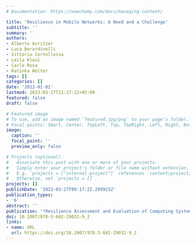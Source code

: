 ```yaml
---
# Documentation: https://wowchemy.com/docs/managing-content/

title: 'Resilience in Mobile Networks: A Need and a Challenge'
subtitle: ''
summary: ''
authors:
- Alberto Avritzer
- Luca Berardinelli
- Vittorio Cortellessa
- Leïla Kloul
- Carlo Rosa
- Katinka Wolter
tags: []
categories: []
date: '2012-01-01'
lastmod: 2023-03-27T11:17:22+02:00
featured: false
draft: false

# Featured image
# To use, add an image named `featured.jpg/png` to your page's folder.
# Focal points: Smart, Center, TopLeft, Top, TopRight, Left, Right, BottomLeft, Bottom, BottomRight.
image:
  caption: ''
  focal_point: ''
  preview_only: false

# Projects (optional).
#   Associate this post with one or more of your projects.
#   Simply enter your project's folder or file name without extension.
#   E.g. `projects = ["internal-project"]` references `content/project/deep-learning/index.md`.
#   Otherwise, set `projects = []`.
projects: []
publishDate: '2023-03-27T09:17:22.299915Z'
publication_types:
- '6'
abstract: ''
publication: '*Resilience Assessment and Evaluation of Computing Systems*'
doi: 10.1007/978-3-642-29032-9_2
links:
- name: URL
  url: https://doi.org/10.1007/978-3-642-29032-9_2
---
```

